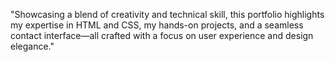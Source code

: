 "Showcasing a blend of creativity and technical skill, this portfolio highlights my expertise in HTML and CSS, my hands-on projects, and a seamless contact interface—all crafted with a focus on user experience and design elegance."

